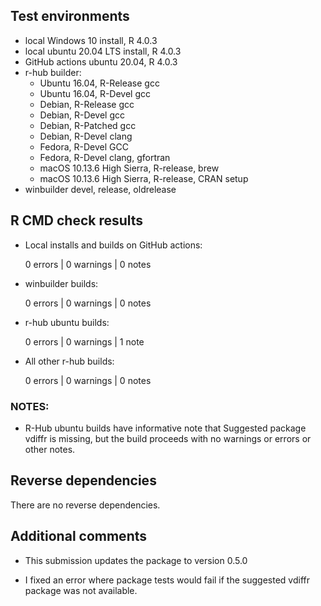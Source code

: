 ## Test environments

* local Windows 10 install, R 4.0.3
* local ubuntu 20.04 LTS install, R 4.0.3
* GitHub actions ubuntu 20.04, R 4.0.3
* r-hub builder:
    * Ubuntu 16.04, R-Release gcc
    * Ubuntu 16.04, R-Devel gcc
    * Debian, R-Release gcc
    * Debian, R-Devel gcc
    * Debian, R-Patched gcc
    * Debian, R-Devel clang
    * Fedora, R-Devel GCC
    * Fedora, R-Devel clang, gfortran
    * macOS 10.13.6 High Sierra, R-release, brew
    * macOS 10.13.6 High Sierra, R-release, CRAN setup
* winbuilder devel, release, oldrelease

## R CMD check results

* Local installs and builds on GitHub actions:

    0 errors | 0 warnings | 0 notes

* winbuilder builds:

    0 errors | 0 warnings | 0 notes

* r-hub ubuntu builds:

    0 errors | 0 warnings | 1 note

* All other r-hub builds:

    0 errors | 0 warnings | 0 notes
  
### NOTES: 

* R-Hub ubuntu builds have informative note that Suggested package vdiffr
  is missing, but the build proceeds with no warnings or errors or other
  notes.

## Reverse dependencies

There are no reverse dependencies.

## Additional comments

* This submission updates the package to version 0.5.0

* I fixed an error where package tests would fail if the suggested vdiffr
  package was not available.
